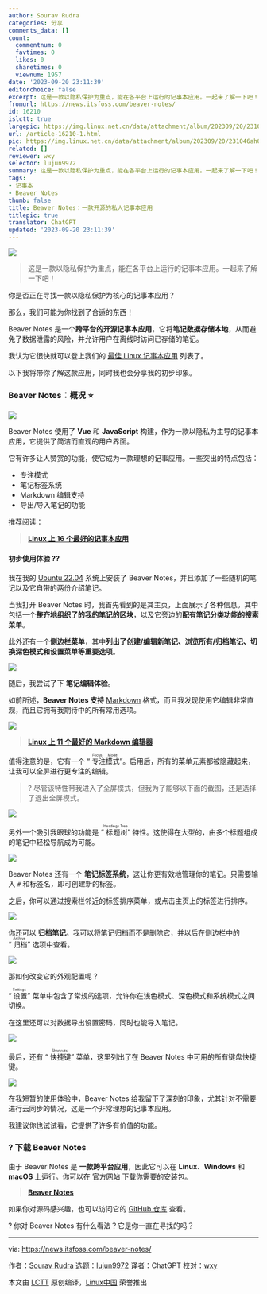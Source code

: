 ```yaml
---
author: Sourav Rudra
categories: 分享
comments_data: []
count:
  commentnum: 0
  favtimes: 0
  likes: 0
  sharetimes: 0
  viewnum: 1957
date: '2023-09-20 23:11:39'
editorchoice: false
excerpt: 这是一款以隐私保护为重点，能在各平台上运行的记事本应用。一起来了解一下吧！
fromurl: https://news.itsfoss.com/beaver-notes/
id: 16210
islctt: true
largepic: https://img.linux.net.cn/data/attachment/album/202309/20/231046ah0ehdhf8x1uqt88.jpg
url: /article-16210-1.html
pic: https://img.linux.net.cn/data/attachment/album/202309/20/231046ah0ehdhf8x1uqt88.jpg.thumb.jpg
related: []
reviewer: wxy
selector: lujun9972
summary: 这是一款以隐私保护为重点，能在各平台上运行的记事本应用。一起来了解一下吧！
tags:
- 记事本
- Beaver Notes
thumb: false
title: Beaver Notes：一款开源的私人记事本应用
titlepic: true
translator: ChatGPT
updated: '2023-09-20 23:11:39'
---
```


![](https://img.linux.net.cn/data/attachment/album/202309/20/231046ah0ehdhf8x1uqt88.jpg)



> 
> 这是一款以隐私保护为重点，能在各平台上运行的记事本应用。一起来了解一下吧！
> 
> 
> 


你是否正在寻找一款以隐私保护为核心的记事本应用？


那么，我们可能为你找到了合适的东西！


Beaver Notes 是一个**跨平台的开源记事本应用**，它将**笔记数据存储本地**，从而避免了数据泄露的风险，并允许用户在离线时访问已存储的笔记。


我认为它很快就可以登上我们的 [最佳 Linux 记事本应用](https://itsfoss.com/note-taking-apps-linux/) 列表了。


以下我将带你了解这款应用，同时我也会分享我的初步印象。


### Beaver Notes：概况 ⭐


![](https://img.linux.net.cn/data/attachment/album/202309/20/231140x3zeelfte3ean5nr.jpg)


Beaver Notes 使用了 **Vue** 和 **JavaScript** 构建，作为一款以隐私为主导的记事本应用，它提供了简洁而直观的用户界面。


它有许多让人赞赏的功能，使它成为一款理想的记事应用。一些突出的特点包括：


* 专注模式
* 笔记标签系统
* Markdown 编辑支持
* 导出/导入笔记的功能


推荐阅读：



> 
> **[Linux 上 16 个最好的记事本应用](https://itsfoss.com/note-taking-apps-linux/?ref=news.itsfoss.com)**
> 
> 
> 


#### 初步使用体验 ?‍?


我在我的 [Ubuntu 22.04](https://news.itsfoss.com/ubuntu-22-04-release/) 系统上安装了 Beaver Notes，并且添加了一些随机的笔记以及它自带的两份介绍笔记。


当我打开 Beaver Notes 时，我首先看到的是其主页，上面展示了各种信息。其中包括一个**整齐地组织了的我的笔记的区块**，以及它旁边的**配有笔记分类功能的搜索菜单**。


此外还有一个**侧边栏菜单**，其中**列出了创建/编辑新笔记、浏览所有/归档笔记、切换深色模式和设置菜单等重要选项**。


![](https://img.linux.net.cn/data/attachment/album/202309/20/231140p7mzgp1iw3dwhatz.jpg)


随后，我尝试了下 **笔记编辑体验**。


如前所述，**Beaver Notes 支持** [Markdown](https://en.wikipedia.org/wiki/Markdown) 格式，而且我发现使用它编辑非常直观，而且它拥有我期待中的所有常用选项。


![](https://img.linux.net.cn/data/attachment/album/202309/20/231140s4uc6ebyxpxnm4uy.jpg)



> 
> **[Linux 上 11 个最好的 Markdown 编辑器](https://itsfoss.com/best-markdown-editors-linux/)**
> 
> 
> 


值得注意的是，它有一个 “<ruby> 专注模式 <rt>  Focus Mode </rt></ruby>”。启用后，所有的菜单元素都被隐藏起来，让我可以全屏进行更专注的编辑。



> 
> ? 尽管该特性带我进入了全屏模式，但我为了能够以下面的截图，还是选择了退出全屏模式。
> 
> 
> 


![](https://img.linux.net.cn/data/attachment/album/202309/20/231140jr3vo7nlmngsru73.jpg)


另外一个吸引我眼球的功能是 “<ruby> 标题树 <rt>  Headings Tree </rt></ruby>” 特性。这使得在大型的，由多个标题组成的笔记中轻松导航成为可能。


![](https://img.linux.net.cn/data/attachment/album/202309/20/231140xsk4nno0zk3okrw9.jpg)


Beaver Notes 还有一个 **笔记标签系统**，这让你更有效地管理你的笔记。只需要输入 `#` 和标签名，即可创建新的标签。


之后，你可以通过搜索栏邻近的标签排序菜单，或点击主页上的标签进行排序。


![](https://img.linux.net.cn/data/attachment/album/202309/20/231140x3gsk9ykz1ki849i.jpg)


你还可以 **归档笔记**。我可以将笔记归档而不是删除它，并以后在侧边栏中的 “<ruby> 归档 <rt>  Archive </rt></ruby>” 选项中查看。


![](https://img.linux.net.cn/data/attachment/album/202309/20/231141eq28cgv5xfxg98ng.jpg)


那如何改变它的外观配置呢？


“<ruby> 设置 <rt>  Settings </rt></ruby>” 菜单中包含了常规的选项，允许你在浅色模式、深色模式和系统模式之间切换。


在这里还可以对数据导出设置密码，同时也能导入笔记。


![](https://img.linux.net.cn/data/attachment/album/202309/20/231141xq5oqcvo34zmoqnu.jpg)


最后，还有 “<ruby> 快捷键 <rt>  Shortcuts </rt></ruby>” 菜单，这里列出了在 Beaver Notes 中可用的所有键盘快捷键。


![](https://img.linux.net.cn/data/attachment/album/202309/20/231141nqfxfkwrnhkwto4m.jpg)


在我短暂的使用体验中，Beaver Notes 给我留下了深刻的印象，尤其针对不需要进行云同步的情况，这是一个非常理想的记事本应用。


我建议你也试试看，它提供了许多有价值的功能。


### ? 下载 Beaver Notes


由于 Beaver Notes 是 **一款跨平台应用**，因此它可以在 **Linux**、**Windows** 和 **macOS** 上运行。你可以在 [官方网站](https://beavernotes.com/download) 下载你需要的安装包。



> 
> **[Beaver Notes](https://beavernotes.com/download)**
> 
> 
> 


如果你对源码感兴趣，也可以访问它的 [GitHub 仓库](https://github.com/Daniele-rolli/Beaver-Notes) 查看。


? 你对 Beaver Notes 有什么看法？它是你一直在寻找的吗？




---


via: <https://news.itsfoss.com/beaver-notes/>


作者：[Sourav Rudra](https://news.itsfoss.com/author/sourav/) 选题：[lujun9972](https://github.com/lujun9972) 译者：ChatGPT 校对：[wxy](https://github.com/wxy)


本文由 [LCTT](https://github.com/LCTT/TranslateProject) 原创编译，[Linux中国](https://linux.cn/) 荣誉推出